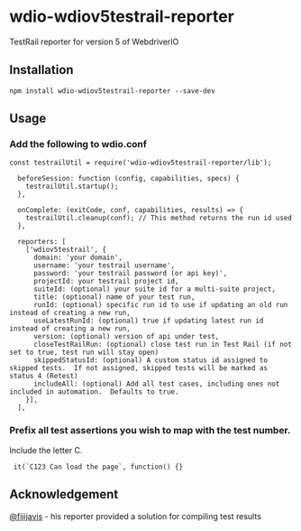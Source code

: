 # wdio-wdiov5testrail-reporter

TestRail reporter for version 5 of WebdriverIO

## Installation

`npm install wdio-wdiov5testrail-reporter --save-dev`

## Usage

### Add the following to wdio.conf

```
const testrailUtil = require('wdio-wdiov5testrail-reporter/lib');
```

```
  beforeSession: function (config, capabilities, specs) {
    testrailUtil.startup();
  },
```

```
  onComplete: (exitCode, conf, capabilities, results) => {
    testrailUtil.cleanup(conf); // This method returns the run id used
  },
```

```
  reporters: [
    ['wdiov5testrail', {
      domain: 'your domain',
      username: 'your testrail username',
      password: 'your testrail password (or api key)',
      projectId: your testrail project id,
      suiteId: (optional) your suite id for a multi-suite project,
      title: (optional) name of your test run,
      runId: (optional) specific run id to use if updating an old run instead of creating a new run,
      useLatestRunId: (optional) true if updating latest run id instead of creating a new run,
      version: (optional) version of api under test,
      closeTestRailRun: (optional) close test run in Test Rail (if not set to true, test run will stay open)
      skippedStatusId: (optional) A custom status id assigned to skipped tests.  If not assigned, skipped tests will be marked as status 4 (Retest)
      includeAll: (optional) Add all test cases, including ones not included in automation.  Defaults to true.
    }],
  ],
```

### Prefix all test assertions you wish to map with the test number.
Include the letter C.
```
 it(`C123 Can load the page`, function() {}
```

## Acknowledgement
[@fijijavis]( https://github.com/fijijavis ) - his reporter provided a solution for compiling test results